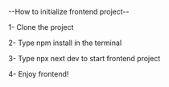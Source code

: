 --How to initialize frontend project--

1- Clone the project

2- Type npm install in the terminal

3- Type npx next dev to start frontend project

4- Enjoy frontend!